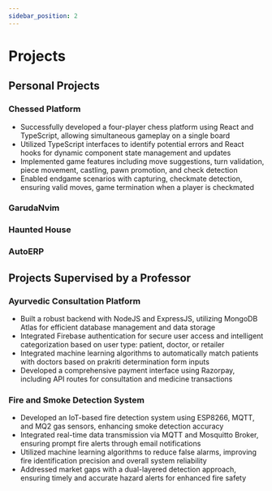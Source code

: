 ```yaml
---
sidebar_position: 2
---
```


# Projects

## Personal Projects

### Chessed Platform
- Successfully developed a four-player chess platform using React and TypeScript, allowing simultaneous gameplay on a single board
- Utilized TypeScript interfaces to identify potential errors and React hooks for dynamic component state management and updates
- Implemented game features including move suggestions, turn validation, piece movement, castling, pawn promotion, and check detection
- Enabled endgame scenarios with capturing, checkmate detection, ensuring valid moves, game termination when a player is checkmated

### GarudaNvim

### Haunted House

### AutoERP


## Projects Supervised by a Professor

### Ayurvedic Consultation Platform
- Built a robust backend with NodeJS and ExpressJS, utilizing MongoDB Atlas for efficient database management and data storage
- Integrated Firebase authentication for secure user access and intelligent categorization based on user type: patient, doctor, or retailer
- Integrated machine learning algorithms to automatically match patients with doctors based on prakriti determination form inputs
- Developed a comprehensive payment interface using Razorpay, including API routes for consultation and medicine transactions

### Fire and Smoke Detection System
- Developed an IoT-based fire detection system using ESP8266, MQTT, and MQ2 gas sensors, enhancing smoke detection accuracy
- Integrated real-time data transmission via MQTT and Mosquitto Broker, ensuring prompt fire alerts through email notifications
- Utilized machine learning algorithms to reduce false alarms, improving fire identification precision and overall system reliability
- Addressed market gaps with a dual-layered detection approach, ensuring timely and accurate hazard alerts for enhanced fire safety
